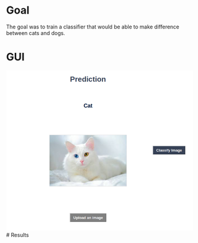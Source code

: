 # Goal
The goal was to train a classifier that would be able to make difference between cats and dogs.

# GUI
<img src="images/catpred.png">
# Results
